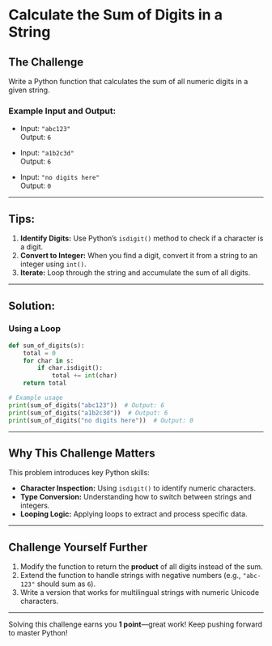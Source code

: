 # Calculate the Sum of Digits in a String

## The Challenge

Write a Python function that calculates the sum of all numeric digits in a given string.

### Example Input and Output:

- Input: `"abc123"`  
  Output: `6`

- Input: `"a1b2c3d"`  
  Output: `6`

- Input: `"no digits here"`  
  Output: `0`

---

## Tips:

1. **Identify Digits:** Use Python’s `isdigit()` method to check if a character is a digit.  
2. **Convert to Integer:** When you find a digit, convert it from a string to an integer using `int()`.  
3. **Iterate:** Loop through the string and accumulate the sum of all digits.

---

## Solution:

### Using a Loop

```python
def sum_of_digits(s):
    total = 0
    for char in s:
        if char.isdigit():
            total += int(char)
    return total

# Example usage
print(sum_of_digits("abc123"))  # Output: 6
print(sum_of_digits("a1b2c3d"))  # Output: 6
print(sum_of_digits("no digits here"))  # Output: 0
```

---

## Why This Challenge Matters

This problem introduces key Python skills:  
- **Character Inspection:** Using `isdigit()` to identify numeric characters.  
- **Type Conversion:** Understanding how to switch between strings and integers.  
- **Looping Logic:** Applying loops to extract and process specific data.

---

## Challenge Yourself Further

1. Modify the function to return the **product** of all digits instead of the sum.  
2. Extend the function to handle strings with negative numbers (e.g., `"abc-123"` should sum as `6`).  
3. Write a version that works for multilingual strings with numeric Unicode characters.

---

Solving this challenge earns you **1 point**—great work! Keep pushing forward to master Python!
